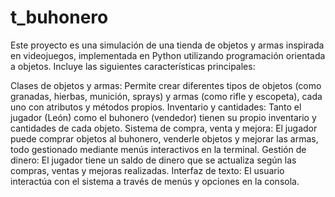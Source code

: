 # t_buhonero
Este proyecto es una simulación de una tienda de objetos y armas inspirada en videojuegos, implementada en Python utilizando programación orientada a objetos. Incluye las siguientes características principales:

Clases de objetos y armas: Permite crear diferentes tipos de objetos (como granadas, hierbas, munición, sprays) y armas (como rifle y escopeta), cada uno con atributos y métodos propios.
Inventario y cantidades: Tanto el jugador (León) como el buhonero (vendedor) tienen su propio inventario y cantidades de cada objeto.
Sistema de compra, venta y mejora: El jugador puede comprar objetos al buhonero, venderle objetos y mejorar las armas, todo gestionado mediante menús interactivos en la terminal.
Gestión de dinero: El jugador tiene un saldo de dinero que se actualiza según las compras, ventas y mejoras realizadas.
Interfaz de texto: El usuario interactúa con el sistema a través de menús y opciones en la consola.
